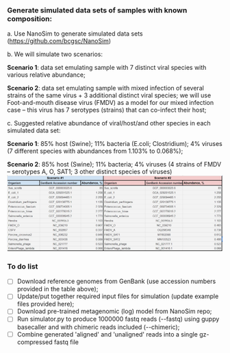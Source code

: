 ### Generate simulated data sets of samples with known composition:  

a.       Use NanoSim to generate simulated data sets (https://github.com/bcgsc/NanoSim)  

b.       We will simulate two scenarios:  

  **Scenario 1**: data set emulating sample with 7 distinct viral species with various relative abundance;

  **Scenario 2**: data set emulating sample with mixed infection of several strains of the same virus + 3 additional distinct viral species; we will use Foot-and-mouth disease virus (FMDV) as a model for our mixed infection case – this virus has 7 serotypes (strains) that can co-infect their host;

c.       Suggested relative abundance of viral/host/and other species in each simulated data set:  

**Scenario 1**: 85% host (Swine); 11% bacteria (E.coli; Clostridium); 4% viruses (7 different species with abundances from 1.103% to 0.068%);

**Scenario 2**: 85% host (Swine); 11% bacteria; 4% viruses (4 strains of FMDV – serotypes A, O, SAT1; 3 other distinct species of viruses)  
![table image](abundance.jpg)   

### To do list  
- [ ] Download reference genomes from GenBank (use accession numbers provided in the table above);   
- [ ] Update/put together required input files for simulation (update example files provided here);  
- [ ] Download pre-trained metagenomic (log) model from NanoSim repo;  
- [ ] Run simulator.py to produce 1000000 fastq reads (--fastq) using guppy basecaller and with chimeric reads included (--chimeric);  
- [ ] Combine generated 'aligned' and 'unaligned' reads into a single gz-compressed fastq file  
